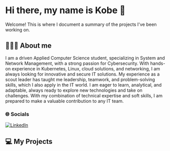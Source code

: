 # Hi there, my name is Kobe 👋

Welcome! This is where I document a summary of the projects I've been working on.

## 🙋🏼‍♂️ About me

I am a driven Applied Computer Science student, specializing in System and Network Management, with a strong passion for Cybersecurity. With hands-on experience in Kubernetes, Linux, cloud solutions, and networking, I am always looking for innovative and secure IT solutions. My experience as a scout leader has taught me leadership, teamwork, and problem-solving skills, which I also apply in the IT world. I am eager to learn, analytical, and adaptable, always ready to explore new technologies and take on challenges. With my combination of technical expertise and soft skills, I am prepared to make a valuable contribution to any IT team.

### 🌐 Socials
[![LinkedIn](https://img.shields.io/badge/LinkedIn-%230077B5.svg?logo=linkedin&logoColor=white)](https://linkedin.com/in/kobe-wijnants) 

## 💻 My Projects